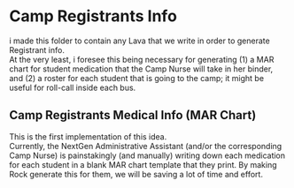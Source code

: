 # Camp Registrants Info
i made this folder to contain any Lava that we write in order to generate Registrant info.  
At the very least, i foresee this being necessary for generating (1) a MAR chart for student medication that the Camp Nurse will take in her binder, and (2) a roster for each student that is going to the camp; it might be useful for roll-call inside each bus.

## Camp Registrants Medical Info (MAR Chart)
This is the first implementation of this idea.  
Currently, the NextGen Administrative Assistant (and/or the corresponding Camp Nurse) is painstakingly (and manually) writing down each medication for each student in a blank MAR chart template that they print. By making Rock generate this for them, we will be saving a lot of time and effort.